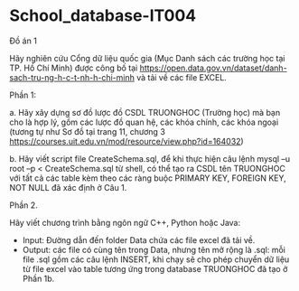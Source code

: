 # School_database-IT004
Đồ án 1

Hãy nghiên cứu Cổng dữ liệu quốc gia (Mục Danh sách các trường học tại TP. Hồ Chí Minh) được công bố tại https://open.data.gov.vn/dataset/danh-sach-tru-ng-h-c-t-nh-h-chi-minh và tải về các file EXCEL.

Phần 1: 

a.	Hãy xây dựng sơ đồ lược đồ CSDL TRUONGHOC (Trường học) mà bạn cho là hợp lý, gồm các lược đồ quan hệ, các khóa chính, các khóa ngoại (tương tự như Sơ đồ tại trang 11, chương 3 https://courses.uit.edu.vn/mod/resource/view.php?id=164032)

b.	Hãy viết script file CreateSchema.sql, để khi thực hiện câu lệnh mysql –u root –p < CreateSchema.sql từ shell, có thể tạo ra CSDL tên TRUONGHOC với tất cả các table kèm theo các ràng buộc PRIMARY KEY, FOREIGN KEY, NOT NULL đã xác định ở Câu 1.

Phần 2. 

Hãy viết chương trình bằng ngôn ngữ C++, Python hoặc Java:

-	Input: Đường dẫn đến folder Data chứa các file excel đã tải về.  
-	Output: các file có cùng tên trong Data, nhưng tên mở rộng là .sql: mỗi file .sql gồm các câu lệnh INSERT, khi chạy sẽ cho phép chuyển dữ liệu từ file excel vào table tương ứng trong database TRUONGHOC đã tạo ở Phần 1b.
